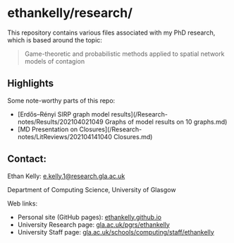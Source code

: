# ethankelly/research/

This repository contains various files associated with my PhD research, which is based around the topic:

> Game-theoretic and probabilistic methods applied to spatial network models of contagion

## Highlights

Some note-worthy parts of this repo:
* [Erdős–Rényi SIRP graph model results](/Research-notes/Results/202104021049 Graphs of model results on 10 graphs.md)
* [MD Presentation on Closures](/Research-notes/LitReviews/202104141040 Closures.md)


## Contact:

Ethan Kelly: e.kelly.1@research.gla.ac.uk

Department of Computing Science, University of Glasgow

Web links:
* Personal site (GitHub pages): [ethankelly.github.io](https://ethankelly.github.io/)
* University Research page: [gla.ac.uk/pgrs/ethankelly](https://www.gla.ac.uk/pgrs/ethankelly/)
* University Staff page: [gla.ac.uk/schools/computing/staff/ethankelly](https://www.gla.ac.uk/schools/computing/staff/ethankelly/)


